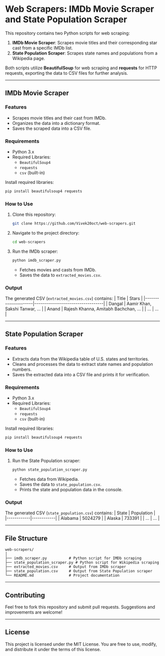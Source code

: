 # Web Scrapers: IMDb Movie Scraper and State Population Scraper

This repository contains two Python scripts for web scraping:  
1. **IMDb Movie Scraper**: Scrapes movie titles and their corresponding star cast from a specific IMDb list.  
2. **State Population Scraper**: Scrapes state names and populations from a Wikipedia page.  

Both scripts utilize **BeautifulSoup** for web scraping and **requests** for HTTP requests, exporting the data to CSV files for further analysis.

---

## IMDb Movie Scraper

### Features
- Scrapes movie titles and their cast from IMDb.
- Organizes the data into a dictionary format.
- Saves the scraped data into a CSV file.

### Requirements
- Python 3.x
- Required Libraries:
  - `BeautifulSoup4`
  - `requests`
  - `csv` (built-in)

Install required libraries:
```bash
pip install beautifulsoup4 requests
```

### How to Use
1. Clone this repository:
   ```bash
   git clone https://github.com/Vivek20oct/web-scrapers.git
   ```
2. Navigate to the project directory:
   ```bash
   cd web-scrapers
   ```
3. Run the IMDb scraper:
   ```bash
   python imdb_scraper.py
   ```
   - Fetches movies and casts from IMDb.
   - Saves the data to `extracted_movies.csv`.

### Output
The generated CSV (`extracted_movies.csv`) contains:
| Title               | Stars                             |
|---------------------|-----------------------------------|
| Dangal              | Aamir Khan, Sakshi Tanwar, ...   |
| Anand               | Rajesh Khanna, Amitabh Bachchan, ... |
| ...                 | ...                               |

---

## State Population Scraper

### Features
- Extracts data from the Wikipedia table of U.S. states and territories.
- Cleans and processes the data to extract state names and population numbers.
- Saves the extracted data into a CSV file and prints it for verification.

### Requirements
- Python 3.x
- Required Libraries:
  - `BeautifulSoup4`
  - `requests`
  - `csv` (built-in)

Install required libraries:
```bash
pip install beautifulsoup4 requests
```

### How to Use
1. Run the State Population scraper:
   ```bash
   python state_population_scraper.py
   ```
   - Fetches data from Wikipedia.
   - Saves the data to `state_population.csv`.
   - Prints the state and population data in the console.

### Output
The generated CSV (`state_population.csv`) contains:
| State      | Population |
|------------|------------|
| Alabama    | 5024279    |
| Alaska     | 733391     |
| ...        | ...        |

---

## File Structure
```
web-scrapers/
│
├── imdb_scraper.py          # Python script for IMDb scraping
├── state_population_scraper.py # Python script for Wikipedia scraping
├── extracted_movies.csv     # Output from IMDb scraper
├── state_population.csv     # Output from State Population scraper
└── README.md                # Project documentation
```

---

## Contributing
Feel free to fork this repository and submit pull requests. Suggestions and improvements are welcome!

---

## License
This project is licensed under the MIT License. You are free to use, modify, and distribute it under the terms of this license.
